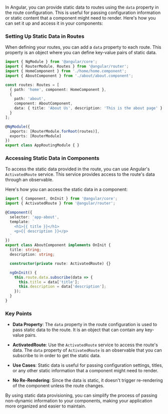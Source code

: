 In Angular, you can provide static data to routes using the `data` property in the route configuration. This is useful for passing configuration information or static content that a component might need to render. Here's how you can set it up and access it in your components:

### Setting Up Static Data in Routes

When defining your routes, you can add a `data` property to each route. This property is an object where you can define key-value pairs of static data.

```typescript
import { NgModule } from '@angular/core';
import { RouterModule, Routes } from '@angular/router';
import { HomeComponent } from './home/home.component';
import { AboutComponent } from './about/about.component';

const routes: Routes = [
  { path: 'home', component: HomeComponent },
  { 
    path: 'about', 
    component: AboutComponent,
    data: { title: 'About Us', description: 'This is the about page' }
  }
];

@NgModule({
  imports: [RouterModule.forRoot(routes)],
  exports: [RouterModule]
})
export class AppRoutingModule { }
```

### Accessing Static Data in Components

To access the static data provided in the route, you can use Angular's `ActivatedRoute` service. This service provides access to the route's data through an observable.

Here's how you can access the static data in a component:

```typescript
import { Component, OnInit } from '@angular/core';
import { ActivatedRoute } from '@angular/router';

@Component({
  selector: 'app-about',
  template: `
    <h1>{{ title }}</h1>
    <p>{{ description }}</p>
  `
})
export class AboutComponent implements OnInit {
  title: string;
  description: string;

  constructor(private route: ActivatedRoute) {}

  ngOnInit() {
    this.route.data.subscribe(data => {
      this.title = data['title'];
      this.description = data['description'];
    });
  }
}
```

### Key Points

- **Data Property**: The `data` property in the route configuration is used to pass static data to the route. It is an object that can contain any key-value pairs.

- **ActivatedRoute**: Use the `ActivatedRoute` service to access the route's data. The `data` property of `ActivatedRoute` is an observable that you can subscribe to in order to get the static data.

- **Use Cases**: Static data is useful for passing configuration settings, titles, or any other static information that a component might need to render.

- **No Re-Rendering**: Since the data is static, it doesn't trigger re-rendering of the component unless the route changes.

By using static data provisioning, you can simplify the process of passing non-dynamic information to your components, making your application more organized and easier to maintain.
        